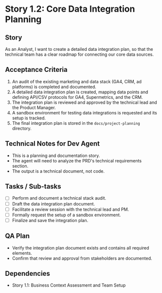 # Story 1.2: Core Data Integration Planning

## Story

As an Analyst, I want to create a detailed data integration plan, so that the technical team has a clear roadmap for connecting our core data sources.

## Acceptance Criteria

1. An audit of the existing marketing and data stack (GA4, CRM, ad platforms) is completed and documented.
2. A detailed data integration plan is created, mapping data points and defining API/CSV protocols for GA4, Supermetrics, and the CRM.
3. The integration plan is reviewed and approved by the technical lead and the Product Manager.
4. A sandbox environment for testing data integrations is requested and its setup is tracked.
5. The final integration plan is stored in the `docs/project-planning` directory.

## Technical Notes for Dev Agent

- This is a planning and documentation story.
- The agent will need to analyze the PRD's technical requirements section.
- The output is a technical document, not code.

## Tasks / Sub-tasks

- [ ] Perform and document a technical stack audit.
- [ ] Draft the data integration plan document.
- [ ] Facilitate a review session with the technical lead and PM.
- [ ] Formally request the setup of a sandbox environment.
- [ ] Finalize and save the integration plan.

## QA Plan

- Verify the integration plan document exists and contains all required elements.
- Confirm that review and approval from stakeholders are documented.

## Dependencies

- Story 1.1: Business Context Assessment and Team Setup
